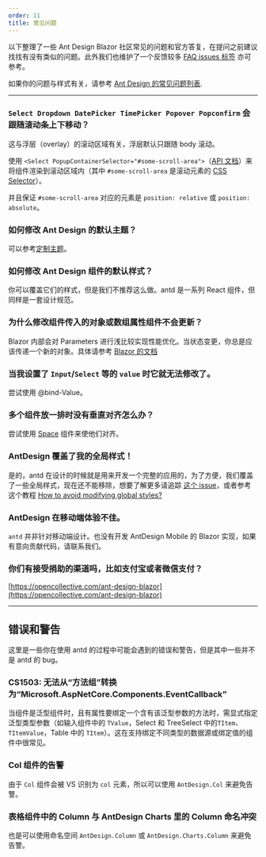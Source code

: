 ```yaml
---
order: 11
title: 常见问题
---
```


以下整理了一些 Ant Design Blazor 社区常见的问题和官方答复，在提问之前建议找找有没有类似的问题。此外我们也维护了一个反馈较多 [FAQ issues 标签](https://github.com/ant-design-blazor/ant-design-blazor/labels/%F0%9F%8C%9F%20Q&A) 亦可参考。

如果你的问题与样式有关，请参考 [Ant Design 的常见问题列表](https://ant.design/docs/react/faq-cn).

---

### `Select Dropdown DatePicker TimePicker Popover Popconfirm` 会跟随滚动条上下移动？

这与浮层（overlay）的滚动区域有关，浮层默认只跟随 body 滚动。

使用 `<Select PopupContainerSelector="#some-scroll-area">`（[API 文档](https://antblazor.com/zh-CN/components/select#API)）来将组件渲染到滚动区域内（其中 `#some-scroll-area` 是滚动元素的 [CSS Selector](https://developer.mozilla.org/docs/Web/CSS/CSS_Selectors)）。

并且保证 `#some-scroll-area` 对应的元素是 `position: relative` 或 `position: absolute`。

### 如何修改 Ant Design 的默认主题？

可以参考[定制主题](https://ant.design/docs/react/customize-theme)。

### 如何修改 Ant Design 组件的默认样式？

你可以覆盖它们的样式，但是我们不推荐这么做。antd 是一系列 React 组件，但同样是一套设计规范。

### 为什么修改组件传入的对象或数组属性组件不会更新？

Blazor 内部会对 Parameters 进行浅比较实现性能优化。当状态变更，你总是应该传递一个新的对象。具体请参考 [Blazor 的文档](https://docs.microsoft.com/zh-cn/aspnet/core/blazor/components/lifecycle?view=aspnetcore-3.1&WT.mc_id=DT-MVP-5003987#after-parameters-are-set-onparameterssetasync)

### 当我设置了 `Input`/`Select` 等的 `value` 时它就无法修改了。

尝试使用 @bind-Value。

### 多个组件放一排时没有垂直对齐怎么办？

尝试使用 [Space](https://antblazor.com/components/space) 组件来使他们对齐。

### AntDesign 覆盖了我的全局样式！

是的，antd 在设计的时候就是用来开发一个完整的应用的，为了方便，我们覆盖了一些全局样式，现在还不能移除，想要了解更多请追踪 [这个 issue](https://github.com/ant-design/ant-design/issues/4331)，或者参考这个教程 [How to avoid modifying global styles?](/docs/react/customize-theme#How-to-avoid-modifying-global-styles)

### AntDesign 在移动端体验不佳。

`antd` 并非针对移动端设计。也没有开发 AntDesign Mobile 的 Blazor 实现，如果有意向贡献代码，请联系我们。

### 你们有接受捐助的渠道吗，比如支付宝或者微信支付？

[https://opencollective.com/ant-design-blazor](https://opencollective.com/ant-design-blazor)

---

## 错误和警告

这里是一些你在使用 antd 的过程中可能会遇到的错误和警告，但是其中一些并不是 antd 的 bug。

### CS1503: 无法从“方法组”转换为“Microsoft.AspNetCore.Components.EventCallback”

当组件是泛型组件时，且有属性要绑定一个含有该泛型参数的方法时，需显式指定泛型类型参数（如输入组件中的 `TValue`，Select 和 TreeSelect 中的`TItem`、`TItemValue`，Table 中的 `TItem`）。这在支持绑定不同类型的数据源或绑定值的组件中很常见。

### Col 组件的告警

由于 `Col` 组件会被 VS 识别为 `col` 元素，所以可以使用 `AntDesign.Col` 来避免告警。

### 表格组件中的 Column 与 AntDesign Charts 里的 Column 命名冲突

也是可以使用命名空间 `AntDesign.Column` 或 `AntDesign.Charts.Column` 来避免告警。